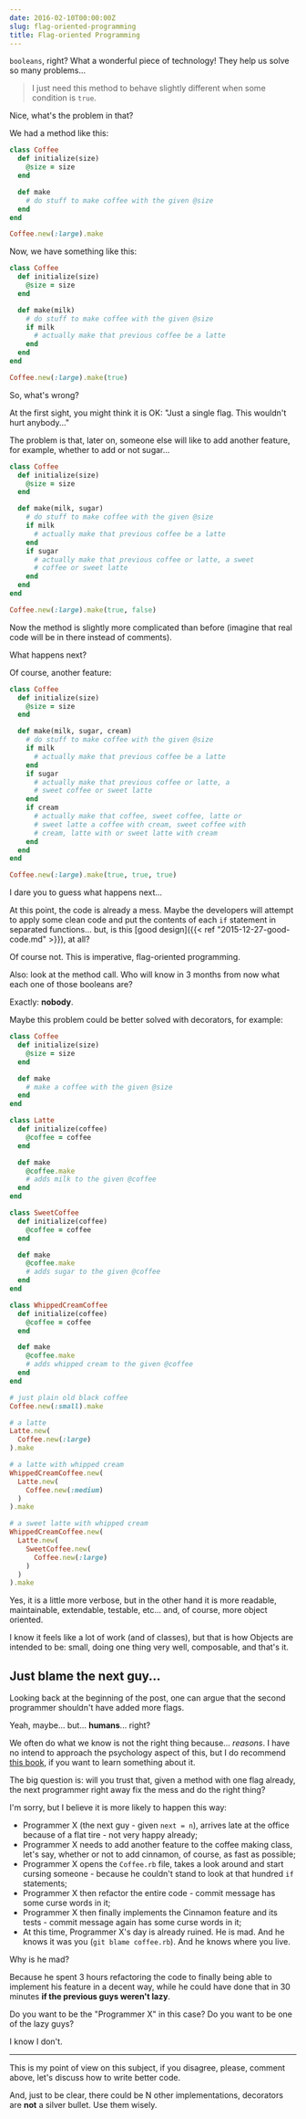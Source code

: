 ```yaml
---
date: 2016-02-10T00:00:00Z
slug: flag-oriented-programming
title: Flag-oriented Programming
---
```


`booleans`, right? What a wonderful piece of technology! They help us solve so
many problems...

<!--more-->

> I just need this method to behave slightly different when
> some condition is `true`.

Nice, what's the problem in that?

We had a method like this:

```ruby
class Coffee
  def initialize(size)
    @size = size
  end

  def make
    # do stuff to make coffee with the given @size
  end
end

Coffee.new(:large).make
```

Now, we have something like this:

```ruby
class Coffee
  def initialize(size)
    @size = size
  end

  def make(milk)
    # do stuff to make coffee with the given @size
    if milk
      # actually make that previous coffee be a latte
    end
  end
end

Coffee.new(:large).make(true)
```

So, what's wrong?

At the first sight, you might think it is OK: "Just a single flag. This
wouldn't hurt anybody..."

The problem is that, later on, someone else will like to add another feature,
for example, whether to add or not sugar...

```ruby
class Coffee
  def initialize(size)
    @size = size
  end

  def make(milk, sugar)
    # do stuff to make coffee with the given @size
    if milk
      # actually make that previous coffee be a latte
    end
    if sugar
      # actually make that previous coffee or latte, a sweet
      # coffee or sweet latte
    end
  end
end

Coffee.new(:large).make(true, false)
```

Now the method is slightly more complicated than before (imagine that real
code will be in there instead of comments).

What happens next?

Of course, another feature:

```ruby
class Coffee
  def initialize(size)
    @size = size
  end

  def make(milk, sugar, cream)
    # do stuff to make coffee with the given @size
    if milk
      # actually make that previous coffee be a latte
    end
    if sugar
      # actually make that previous coffee or latte, a
      # sweet coffee or sweet latte
    end
    if cream
      # actually make that coffee, sweet coffee, latte or
      # sweet latte a coffee with cream, sweet coffee with
      # cream, latte with or sweet latte with cream
    end
  end
end

Coffee.new(:large).make(true, true, true)
```

I dare you to guess what happens next...

At this point, the code is already a mess. Maybe the developers will attempt
to apply some clean code and put the contents of each `if` statement in
separated functions... but, is this [good design]({{< ref "2015-12-27-good-code.md" >}}), at all?

Of course not. This is imperative, flag-oriented programming.

Also: look at the method call. Who will know in 3 months from now what each
one of those booleans are?

Exactly: **nobody**.

Maybe this problem could be better solved with decorators, for example:

```ruby
class Coffee
  def initialize(size)
    @size = size
  end

  def make
    # make a coffee with the given @size
  end
end

class Latte
  def initialize(coffee)
    @coffee = coffee
  end

  def make
    @coffee.make
    # adds milk to the given @coffee
  end
end

class SweetCoffee
  def initialize(coffee)
    @coffee = coffee
  end

  def make
    @coffee.make
    # adds sugar to the given @coffee
  end
end

class WhippedCreamCoffee
  def initialize(coffee)
    @coffee = coffee
  end

  def make
    @coffee.make
    # adds whipped cream to the given @coffee
  end
end

# just plain old black coffee
Coffee.new(:small).make

# a latte
Latte.new(
  Coffee.new(:large)
).make

# a latte with whipped cream
WhippedCreamCoffee.new(
  Latte.new(
    Coffee.new(:medium)
  )
).make

# a sweet latte with whipped cream
WhippedCreamCoffee.new(
  Latte.new(
    SweetCoffee.new(
      Coffee.new(:large)
    )
  )
).make
```

Yes, it is a little more verbose, but in the other hand it is more readable,
maintainable, extendable, testable, etc... and, of course, more object oriented.

I know it feels like a lot of work (and of classes), but that is how Objects
are intended to be: small, doing one thing very well, composable, and that's it.

## Just blame the next guy...

Looking back at the beginning of the post, one can argue that the second
programmer shouldn't have added more flags.

Yeah, maybe... but... **humans**... right?

We often do what we know is not the right thing because... _reasons_. I have
no intend to approach the psychology aspect of this, but I do recommend
[this book][irrational], if you want to learn something about it.

The big question is: will you trust that, given a method with one flag already,
the next programmer right away fix the mess and do the right thing?

I'm sorry, but I believe it is more likely to happen this way:

- Programmer X (the next guy - given `next = n`), arrives late at the office
  because of a flat tire - not very happy already;
- Programmer X needs to add another feature to the coffee making class,
  let's say, whether or not to add cinnamon, of course, as fast as possible;
- Programmer X opens the `Coffee.rb` file, takes a look around and start
  cursing someone - because he couldn't stand to look at that hundred `if`
  statements;
- Programmer X then refactor the entire code - commit message has some
  curse words in it;
- Programmer X then finally implements the Cinnamon feature and its tests -
  commit message again has some curse words in it;
- At this time, Programmer X's day is already ruined. He is mad. And he knows
  it was you (`git blame coffee.rb`). And he knows where you live.

Why is he mad?

Because he spent 3 hours refactoring the code to finally being able to
implement his feature in a decent way, while he could have done that in 30
minutes **if the previous guys weren't lazy**.

Do you want to be the "Programmer X" in this case? Do you want to be one of the
lazy guys?

I know I don't.

---

This is my point of view on this subject, if you disagree,
please, comment above, let's discuss how to write better code.

And, just to be clear, there could be N other implementations, decorators are
**not** a silver bullet. Use them wisely.

[irrational]: http://amzn.to/1SH7rJV
